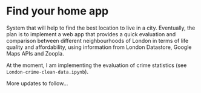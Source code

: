 # Find your home app
System that will help to find the best location to live in a city. Eventually, the plan is to implement a web app that provides a quick evaluation and comparison between different neighbourhoods of London in terms of life quality and affordability, using information from London Datastore, Google Maps APIs and Zoopla.

At the moment, I am implementing the evaluation of crime statistics (see `London-crime-clean-data.ipynb`).

More updates to follow...
